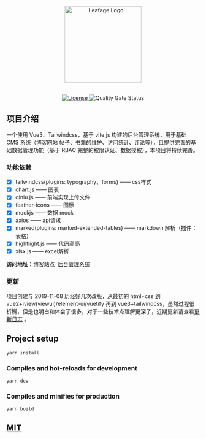 <p align="center">
  <a href="https://console.leafage.top" target="_blank">
    <img alt="Leafage Logo" width="200" src="public/svg/logo.svg">
  </a>
</p>

<p align="center">
  <br>
  <a href="https://github.com/little3201/leafage-ms/blob/master/LICENSE">
    <img src="https://img.shields.io/github/license/little3201/leafage-ms.svg" alt="License">
  </a>
  <img alt="Quality Gate Status" src="https://sonarcloud.io/api/project_badges/measure?project=little3201_leafage-ms&metric=alert_status">
</p>

## 项目介绍

一个使用 Vue3、Tailwindcss，基于 vite.js 构建的后台管理系统，用于基础 CMS 系统（[博客网站](https://www.leafage.top) 帖子、书籍的维护、访问统计、评论等），且提供完善的基础数据管理功能（基于 RBAC 完整的权限认证、数据授权），本项目将持续完善。

### 功能依赖

- [x] tailwindcss(plugins: typography、forms) —— css样式
- [x] chart.js —— 图表
- [x] qiniu.js —— 前端实现上传文件
- [x] feather-icons —— 图标
- [x] mockjs —— 数据 mock
- [x] axios —— api请求
- [x] marked(plugins: marked-extended-tables) —— markdown 解析（插件：表格）
- [x] hightlight.js —— 代码高亮
- [x] xlsx.js —— excel解析

**访问地址：**<a href="https://www.leafage.top">博客站点</a>&nbsp;&nbsp;<a href="https://console.leafage.top">后台管理系统</a>

### 更新

项目创建与 2019-11-08 历经好几次改版，从最初的 html+css 到 vue2+iview(viewui)/element-ui/vuetify 再到 vue3+tailwindcss，虽然过程很折腾，但是也明白和体会了很多，对于一些技术点理解更深了，近期更新请查看[更新日志](CHANGELOG.md) 。

## Project setup
```
yarn install
```

### Compiles and hot-reloads for development
```
yarn dev
```

### Compiles and minifies for production
```
yarn build
```

<a href="https://github.com/little3201/leafage-ms/blob/master/LICENSE">
  <h2>MIT</h2>
</a>
